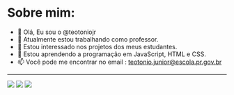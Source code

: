 # Sobre mim:

- 👋 Olá, Eu sou o @teotoniojr 
- 🔭 Atualmente estou trabalhando como professor.
- 👀 Estou interessado nos projetos dos meus estudantes.
- 🌱 Estou aprendendo a programação em JavaScript, HTML e CSS.
- 📫 Você pode me encontrar no email : teotonio.junior@escola.pr.gov.br

---
<img src="https://img.shields.io/badge/JavaScript-323330?style=for-the-badge&logo=javascript&logoColor=F7DF1E" /> <img src="https://img.shields.io/badge/HTML5-E34F26?style=for-the-badge&logo=html5&logoColor=white" /> <img src="https://img.shields.io/badge/CSS3-1572B6?style=for-the-badge&logo=css3&logoColor=white" />


